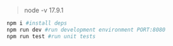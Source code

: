 > node -v
17.9.1

```sh
npm i #install deps
npm run dev #run development environment PORT:8080
npm run test #run unit tests
```
